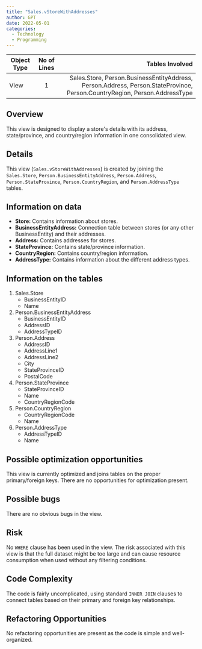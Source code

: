 ```yaml
---
title: "Sales.vStoreWithAddresses"
author: GPT
date: 2022-05-01
categories:
  - Technology
  - Programming
---
```



| Object Type   | No of Lines | Tables Involved |
|----------|:-------------:|------:|
| View |  1 | Sales.Store, Person.BusinessEntityAddress, Person.Address, Person.StateProvince, Person.CountryRegion, Person.AddressType |


## Overview
This view is designed to display a store's details with its address, state/province, and country/region information in one consolidated view.

## Details
This view (`Sales.vStoreWithAddresses`) is created by joining the `Sales.Store`, `Person.BusinessEntityAddress`, `Person.Address`, `Person.StateProvince`, `Person.CountryRegion`, and `Person.AddressType` tables.

## Information on data
- **Store:** Contains information about stores.
- **BusinessEntityAddress:** Connection table between stores (or any other BusinessEntity) and their addresses.
- **Address:** Contains addresses for stores.
- **StateProvince:** Contains state/province information.
- **CountryRegion:** Contains country/region information.
- **AddressType:** Contains information about the different address types.

## Information on the tables
1. Sales.Store
   - BusinessEntityID 
   - Name
2. Person.BusinessEntityAddress
   - BusinessEntityID
   - AddressID
   - AddressTypeID
3. Person.Address
   - AddressID
   - AddressLine1
   - AddressLine2
   - City
   - StateProvinceID
   - PostalCode
4. Person.StateProvince
   - StateProvinceID
   - Name
   - CountryRegionCode
5. Person.CountryRegion
   - CountryRegionCode
   - Name
6. Person.AddressType
   - AddressTypeID
   - Name

## Possible optimization opportunities
This view is currently optimized and joins tables on the proper primary/foreign keys. There are no opportunities for optimization present.

## Possible bugs
There are no obvious bugs in the view.

## Risk
No `WHERE` clause has been used in the view. The risk associated with this view is that the full dataset might be too large and can cause resource consumption when used without any filtering conditions.

## Code Complexity
The code is fairly uncomplicated, using standard `INNER JOIN` clauses to connect tables based on their primary and foreign key relationships.

## Refactoring Opportunities
No refactoring opportunities are present as the code is simple and well-organized.
